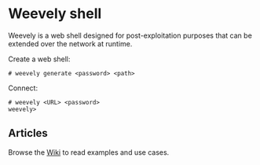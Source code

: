 # Weevely shell

Weevely is a web shell designed for post-exploitation purposes that can be extended over the network at runtime.

Create a web shell:
```text
# weevely generate <password> <path>
```

Connect:
```text
# weevely <URL> <password>
weevely>
```

## Articles

Browse the [Wiki](https://github.com/epinna/weevely3/wiki) to read examples and use cases.


